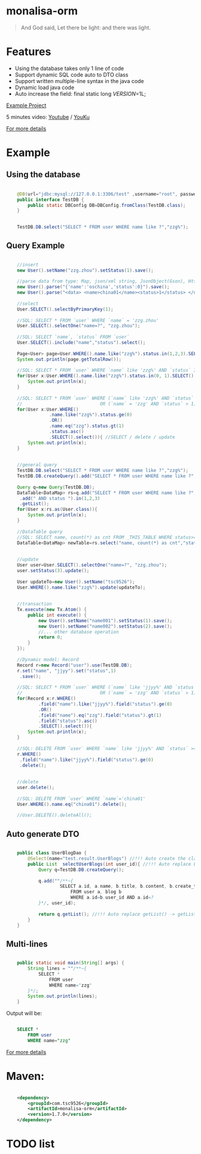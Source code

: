# monalisa-orm

> And God said, Let there be light: and there was light.
      
# Features

* Using the database takes only 1 line of code
* Support dynamic SQL code auto to DTO class
* Support written multiple-line syntax in the java code
* Dynamic load java code
* Auto increase the field: final static long $VERSION$=1L;

[Example Project](https://github.com/11039850/monalisa-example)

5 minutes video: [Youtube](http://www.youtube.com/watch?v=3qpr0J7D7cQ) / [YouKu](http://v.youku.com/v_show/id_XMTU0ODk1MzA2MA==.html) 

[For more details](https://github.com/11039850/monalisa-orm/wiki)

# Example

## Using the database
```java  
	
	@DB(url="jdbc:mysql://127.0.0.1:3306/test" ,username="root", password="root")
    public interface TestDB {
    	public static DBConfig DB=DBConfig.fromClass(TestDB.class); 
    }
```

```java
	
	TestDB.DB.select("SELECT * FROM user WHERE name like ?","zzg%");
```	
 
## Query Example
```java

	//insert
	new User().setName("zzg.zhou").setStatus(1).save();
	
	//parse data from type: Map, json/xml string, JsonObject(Gson), HttpServletRequest, JavaBean
	new User().parse("{'name':'oschina','status':0}").save();
	new User().parse("<data> <name>china01</name><status>1</status> </data>").save();
	
	//select
	User.SELECT().selectByPrimaryKey(1);
	
	//SQL: SELECT * FROM `user` WHERE `name` = 'zzg.zhou'
	User.SELECT().selectOne("name=?", "zzg.zhou");
	
	//SQL: SELECT `name`, `status` FROM `user`
	User.SELECT().include("name","status").select();
	 
	Page<User> page=User.WHERE().name.like("zzg%").status.in(1,2,3).SELECT().selectPage(10,0);
	System.out.println(page.getTotalRow());
	
	//SQL: SELECT * FROM `user` WHERE `name` like 'zzg%' AND `status` IN(0, 1)
	for(User x:User.WHERE().name.like("zzg%").status.in(0, 1).SELECT().select()){
		System.out.println(x);
	}
			
	//SQL: SELECT * FROM `user` WHERE (`name` like 'zzg%' AND `status` >= 0) 
	//                             OR (`name` = 'zzg' AND `status` > 1) ORDER BY `status` ASC 
	for(User x:User.WHERE()
				.name.like("zzg%").status.ge(0)
				.OR()
				.name.eq("zzg").status.gt(1)
				.status.asc()
				.SELECT().select()){ //SELECT / delete / update
		System.out.println(x);
	}
	
	 
	//general query
	TestDB.DB.select("SELECT * FROM user WHERE name like ?","zzg%");
	TestDB.DB.createQuery().add("SELECT * FROM user WHERE name like ?","zzg%").getList(User.class);
	 
	Query q=new Query(TestDB.DB);
	DataTable<DataMap> rs=q.add("SELECT * FROM user WHERE name like ?","zzg%")
	 .add(" AND status ").in(1,2,3)
	 .getList();
	for(User x:rs.as(User.class)){
		System.out.println(x);
	}
	
	//DataTable query
	//SQL: SELECT name, count(*) as cnt FROM _THIS_TABLE WHERE status>=0 GROUP BY name ORDER BY name ASC
	DataTable<DataMap> newTable=rs.select("name, count(*) as cnt","status>=0","name ASC","GROUP BY name");
	
	
	//update
	User user=User.SELECT().selectOne("name=?", "zzg.zhou");
	user.setStatus(3).update();
	
	User updateTo=new User().setName("tsc9526");
	User.WHERE().name.like("zzg%").update(updateTo);
	
	
	//transaction
	Tx.execute(new Tx.Atom() {
		public int execute() {
			new User().setName("name001").setStatus(1).save();
			new User().setName("name002").setStatus(2).save();
			//... other database operation
			return 0;
		}
	});
	 
	//Dynamic model: Record
	Record r=new Record("user").use(TestDB.DB);
	r.set("name", "jjyy").set("status",1)
	 .save();
		
	//SQL: SELECT * FROM `user` WHERE (`name` like 'jjyy%' AND `status` >= 0)
	//                             OR (`name` = 'zzg' AND `status` > 1) ORDER BY `status` ASC 
	for(Record x:r.WHERE()
			.field("name").like("jjyy%").field("status").ge(0)
			.OR()
			.field("name").eq("zzg").field("status").gt(1)
			.field("status").asc()
			.SELECT().select()){
		System.out.println(x);
	} 
		
	//SQL: DELETE FROM `user` WHERE `name` like 'jjyy%' AND `status` >= 0
	r.WHERE()
	 .field("name").like("jjyy%").field("status").ge(0)
	 .delete();
		  
	
	//delete
	user.delete();
	
	//SQL: DELETE FROM `user` WHERE `name`='china01'
	User.WHERE().name.eq("china01").delete();
	
	//User.DELETE().deleteAll();     

```

## Auto generate DTO

```java

	public class UserBlogDao {
		@Select(name="test.result.UserBlogs") //!!! Auto create the class: test.result.UserBlogs
		public List  selectUserBlogs(int user_id){ //!!! Auto replace List -> List<UserBlogs>
			Query q=TestDB.DB.createQuery();
			           
			q.add(""/**~{
					SELECT a.id, a.name, b.title, b.content, b.create_time
						FROM user a, blog b   
						WHERE a.id=b.user_id AND a.id=?		
			}*/, user_id);
			 
			return q.getList(); //!!! Auto replace getList() -> getList<UserBlogs>
		} 
	}
```


## Multi-lines
```java

	public static void main(String[] args) {
		String lines = ""/**~{
			SELECT * 
				FROM user
				WHERE name="zzg"
		}*/;
		System.out.println(lines);
	}
```

Output will be:

```sql

	SELECT * 
		FROM user
		WHERE name="zzg"
```


[For more details](https://github.com/11039850/monalisa-orm/wiki)

# Maven: 
```xml
	
	<dependency>
		<groupId>com.tsc9526</groupId>
		<artifactId>monalisa-orm</artifactId>
		<version>1.7.0</version>
	</dependency>
``` 

    
# TODO list

